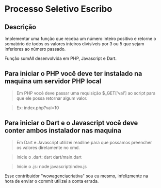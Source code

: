 # Processo Seletivo Escribo
## Descrição

Implementar uma função que receba um número inteiro positivo e retorne o
somatório de todos os valores inteiros divisíveis por 3 ou 5 que sejam inferiores ao
número passado.


Função sumAll desenvolvida em PHP, Javascript e Dart.

## Para iniciar o PHP você deve ter instalado na maquina um servidor PHP local
> Em PHP você deve passar uma requisição $_GET['val'] ao script para que ele possa retornar algum valor.

> Ex: index.php?val=10


## Para iniciar o Dart e o Javascript você deve conter ambos instalador nas maquina
> Em Dart e Javascript utilizei readline para que possamos preencher os valores diretamente no cmd.

> Inicie o .dart: dart dart/main.dart

> Inicie o .js: node javascript/index.js


Esse contribuidor "wowagenciacriativa" sou eu mesmo, infelizmente na hora de enviar o commit utilizei a conta errada.
